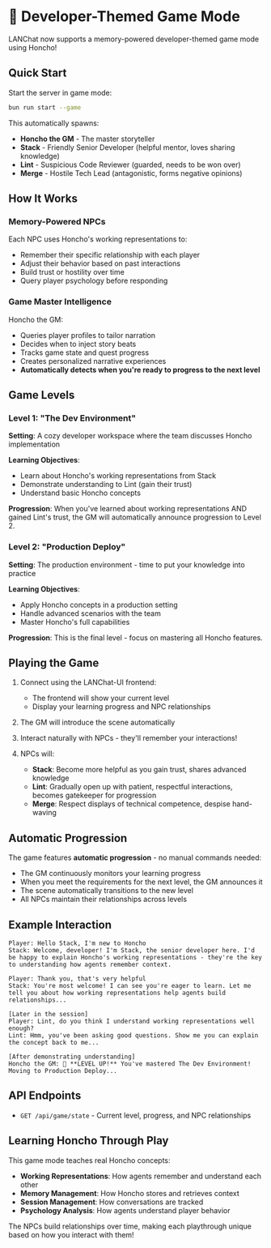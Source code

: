 # 🎲 Developer-Themed Game Mode

LANChat now supports a memory-powered developer-themed game mode using Honcho!

## Quick Start

Start the server in game mode:

```bash
bun run start --game
```

This automatically spawns:

- **Honcho the GM** - The master storyteller
- **Stack** - Friendly Senior Developer (helpful mentor, loves sharing knowledge)
- **Lint** - Suspicious Code Reviewer (guarded, needs to be won over)
- **Merge** - Hostile Tech Lead (antagonistic, forms negative opinions)

## How It Works

### Memory-Powered NPCs

Each NPC uses Honcho's working representations to:

- Remember their specific relationship with each player
- Adjust their behavior based on past interactions
- Build trust or hostility over time
- Query player psychology before responding

### Game Master Intelligence

Honcho the GM:

- Queries player profiles to tailor narration
- Decides when to inject story beats
- Tracks game state and quest progress
- Creates personalized narrative experiences
- **Automatically detects when you're ready to progress to the next level**

## Game Levels

### Level 1: "The Dev Environment"

**Setting**: A cozy developer workspace where the team discusses Honcho implementation

**Learning Objectives**:

- Learn about Honcho's working representations from Stack
- Demonstrate understanding to Lint (gain their trust)
- Understand basic Honcho concepts

**Progression**: When you've learned about working representations AND gained Lint's trust, the GM will automatically announce progression to Level 2.

### Level 2: "Production Deploy"

**Setting**: The production environment - time to put your knowledge into practice

**Learning Objectives**:

- Apply Honcho concepts in a production setting
- Handle advanced scenarios with the team
- Master Honcho's full capabilities

**Progression**: This is the final level - focus on mastering all Honcho features.

## Playing the Game

1. Connect using the LANChat-UI frontend:

   - The frontend will show your current level
   - Display your learning progress and NPC relationships

2. The GM will introduce the scene automatically

3. Interact naturally with NPCs - they'll remember your interactions!

4. NPCs will:
   - **Stack**: Become more helpful as you gain trust, shares advanced knowledge
   - **Lint**: Gradually open up with patient, respectful interactions, becomes gatekeeper for progression
   - **Merge**: Respect displays of technical competence, despise hand-waving

## Automatic Progression

The game features **automatic progression** - no manual commands needed:

- The GM continuously monitors your learning progress
- When you meet the requirements for the next level, the GM announces it
- The scene automatically transitions to the new level
- All NPCs maintain their relationships across levels

## Example Interaction

```
Player: Hello Stack, I'm new to Honcho
Stack: Welcome, developer! I'm Stack, the senior developer here. I'd be happy to explain Honcho's working representations - they're the key to understanding how agents remember context.

Player: Thank you, that's very helpful
Stack: You're most welcome! I can see you're eager to learn. Let me tell you about how working representations help agents build relationships...

[Later in the session]
Player: Lint, do you think I understand working representations well enough?
Lint: Hmm, you've been asking good questions. Show me you can explain the concept back to me...

[After demonstrating understanding]
Honcho the GM: 🎉 **LEVEL UP!** You've mastered The Dev Environment! Moving to Production Deploy...
```

## API Endpoints

- `GET /api/game/state` - Current level, progress, and NPC relationships

## Learning Honcho Through Play

This game mode teaches real Honcho concepts:

- **Working Representations**: How agents remember and understand each other
- **Memory Management**: How Honcho stores and retrieves context
- **Session Management**: How conversations are tracked
- **Psychology Analysis**: How agents understand player behavior

The NPCs build relationships over time, making each playthrough unique based on how you interact with them!
